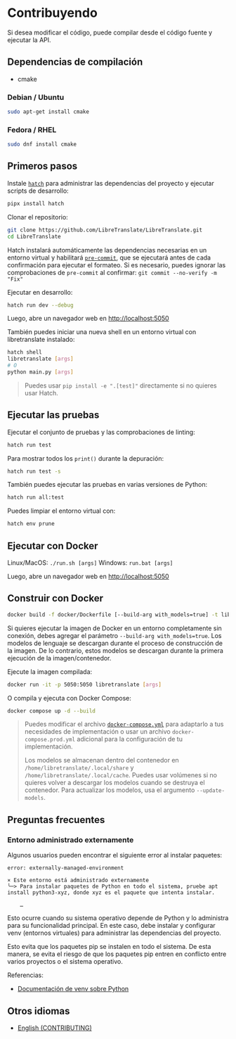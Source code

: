 # Contribuyendo

Si desea modificar el código, puede compilar desde el código fuente y ejecutar la API.

## Dependencias de compilación

* cmake

### Debian / Ubuntu

```sh
sudo apt-get install cmake
```

### Fedora / RHEL

```sh
sudo dnf install cmake
```

## Primeros pasos

Instale [`hatch`](https://hatch.pypa.io) para administrar las dependencias del proyecto y ejecutar scripts de desarrollo:

```bash
pipx install hatch
```

Clonar el repositorio:

```bash
git clone https://github.com/LibreTranslate/LibreTranslate.git
cd LibreTranslate
```

Hatch instalará automáticamente las dependencias necesarias en un entorno virtual y habilitará [`pre-commit`](https://pre-commit.com/), que se ejecutará antes de cada confirmación para ejecutar el formateo. Si es necesario, puedes ignorar las comprobaciones de `pre-commit` al confirmar: `git commit --no-verify -m "Fix"`

Ejecutar en desarrollo:

```bash
hatch run dev --debug
```

Luego, abre un navegador web en <http://localhost:5050>

También puedes iniciar una nueva shell en un entorno virtual con libretranslate instalado:

```bash
hatch shell
libretranslate [args]
# O
python main.py [args]
```

> Puedes usar `pip install -e ".[test]"` directamente si no quieres usar Hatch.

## Ejecutar las pruebas

Ejecutar el conjunto de pruebas y las comprobaciones de linting:

```bash
hatch run test
```

Para mostrar todos los `print()` durante la depuración:

```bash
hatch run test -s
```

También puedes ejecutar las pruebas en varias versiones de Python:

```bash
hatch run all:test
```

Puedes limpiar el entorno virtual con:

```bash
hatch env prune
```

## Ejecutar con Docker

Linux/MacOS: `./run.sh [args]`
Windows: `run.bat [args]`

Luego, abre un navegador web en <http://localhost:5050>

## Construir con Docker

```bash
docker build -f docker/Dockerfile [--build-arg with_models=true] -t libretranslate .
```

Si quieres ejecutar la imagen de Docker en un entorno completamente sin conexión, debes agregar el parámetro `--build-arg with_models=true`. Los modelos de lenguaje se descargan durante el proceso de construcción de la imagen. De lo contrario, estos modelos se descargan durante la primera ejecución de la imagen/contenedor.

Ejecute la imagen compilada:

```bash
docker run -it -p 5050:5050 libretranslate [args]
```

O compila y ejecuta con Docker Compose:

```bash
docker compose up -d --build
```

> Puedes modificar el archivo [`docker-compose.yml`](https://github.com/LibreTranslate/LibreTranslate/blob/main/docker-compose.yml) para adaptarlo a tus necesidades de implementación o usar un archivo `docker-compose.prod.yml` adicional para la configuración de tu implementación.
>
> Los modelos se almacenan dentro del contenedor en `/home/libretranslate/.local/share` y `/home/libretranslate/.local/cache`. Puedes usar volúmenes si no quieres volver a descargar los modelos cuando se destruya el contenedor. Para actualizar los modelos, usa el argumento `--update-models`.

## Preguntas frecuentes

### Entorno administrado externamente

Algunos usuarios pueden encontrar el siguiente error al instalar paquetes:

```
error: externally-managed-environment

× Este entorno está administrado externamente
╰─> Para instalar paquetes de Python en todo el sistema, pruebe apt install python3-xyz, donde xyz es el paquete que intenta instalar.

    …
```

Esto ocurre cuando su sistema operativo depende de Python y lo administra para su funcionalidad principal. En este caso, debe instalar y configurar venv (entornos virtuales) para administrar las dependencias del proyecto.

Esto evita que los paquetes pip se instalen en todo el sistema. De esta manera, se evita el riesgo de que los paquetes pip entren en conflicto entre varios proyectos o el sistema operativo.

Referencias:
* [Documentación de venv sobre Python](https://docs.python.org/library/venv.html)

## Otros idiomas

- [English (CONTRIBUTING)](/CONTRIBUTING.md)